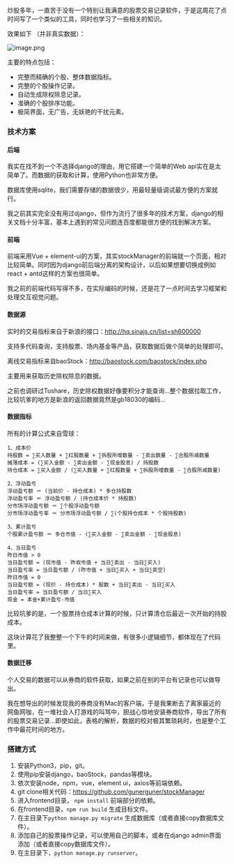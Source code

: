 炒股多年，一直苦于没有一个特别让我满意的股票交易记录软件，于是这周花了点时间写了一个类似的工具，同时也学习了一些相关的知识。



效果如下 （并非真实数据）：

![image.png](https://intranetproxy.alipay.com/skylark/lark/0/2020/png/804/1595663126711-27da7281-8137-4b94-9009-6832a47e9738.png?x-oss-process=image%2Fresize%2Cw_1500)



主要的特点包括：

- 完整而精确的个股、整体数据指标。
- 完整的个股操作记录。
- 自动生成除权除息记录。
- 准确的个股排序功能。
- 极简界面，无广告，无妖艳的干扰元素。





### 技术方案

#### 后端

我实在找不到一个不选择django的理由，用它搭建一个简单的Web api实在是太简单了。而数据的获取和计算，使用Python也非常方便。

数据库使用sqlite，我们需要存储的数据很少，用最轻量级调试最方便的方案就行。



我之前其实完全没有用过django，但作为流行了很多年的技术方案，django的相关文档十分丰富，基本上遇到的常见问题连百度都能很方便的找到解决方案。



#### 前端

前端采用Vue + element-ui的方案，其实stockManager的前端就一个页面，相对比较简单。同时因为django前后端分离的架构设计，以后如果想要切换成例如react + antd这样的方案也很简单。



我之前的前端代码写得不多，在实际编码的时候，还是花了一点时间去学习框架和处理交互视觉问题。



#### 数据源

实时的交易指标来自于新浪的接口：http://hq.sinajs.cn/list=sh600000

支持多代码查询，支持股票、场内基金等产品，获取数据后做个简单的处理即可。



离线交易指标来自baoStock：http://baostock.com/baostock/index.php

主要用来获取历史除权除息的数据。



之前也调研过Tushare，历史除权数据好像要积分才能查询...整个数据拉取工作，比较坑爹的地方是新浪的返回数据竟然是gb18030的编码...



#### 数据指标

所有的计算公式来自雪球：

```
1、成本价
持股数 = ∑买入数量 + ∑红股数量 + ∑拆股所增数量 - ∑卖出数量 - ∑合股所减数量
摊薄成本 = (∑买入金额 - ∑卖出金额 - ∑现金股息) / 持股数
持仓成本 = ∑买入金额 / (∑买入数量 + ∑红股数量 + ∑拆股所增数量 - ∑合股所减数量) 

2、浮动盈亏
浮动盈亏额 ＝ (当前价 - 持仓成本) * 多仓持股数
浮动盈亏率 ＝ 浮动盈亏额 / (持仓成本价 * 持股数)
分市场浮动盈亏额 ＝ ∑个股浮动盈亏额
分市场浮动盈亏率 ＝ 分市场浮动盈亏额 / ∑(个股持仓成本 * 个股持股数)

3、累计盈亏
个股累计盈亏额 ＝ 多仓市值 - (∑买入金额 - ∑卖出金额 - ∑现金股息) 

4、当日盈亏
昨日市值 > 0
当日盈亏额 = (现市值 - 昨收市值 + 当日∑卖出 - 当日∑买入)
当日盈亏率 = 当日盈亏额 / (昨市值 + 当日∑买入 + 当日∑卖空)
昨日市值 = 0
当日盈亏额 = (现价 - 持仓成本) * 股数 + 当日∑卖出 - 当日∑买入
当日盈亏率 = 当日盈亏额 / 当日∑买入
现金 = 本金+累计盈亏-市值
```

比较坑爹的是，一个股票持仓成本计算的时候，只计算清仓后最近一次开始的持股成本。



这块计算花了我整整一个下午的时间来做，有很多小逻辑细节，都体现在了代码里。



#### 数据迁移

个人交易的数据可以从券商的软件获取，如果之前在别的平台有记录也可以做导出。



我在想导出的时候发现我的券商没有Mac的客户端，于是我果断去了离家最近的网鱼网咖，在一堆社会人打游戏的叫骂中，胆战心惊地安装券商软件，导出了所有的股票交易记录...即使如此，表格的解析，数据的校对极其繁琐耗时，也是整个工作中最花时间的地方。





### 搭建方式



1.  安装Python3，pip，git。
2.  使用pip安装django，baoStock，pandas等模块。
3.  依次安装node，npm，vue，element ui，axios等前端依赖。
4.  git clone相关代码：https://github.com/gunerguner/stockManager
5.  进入frontend目录， `npm install` 前端部分的依赖。
6.  在frontend目录，`npm run build` 生成目标文件。
7.  在主目录下`python manage.py migrate` 生成数据库（或者直接copy数据库文件）。
8.  添加自己的股票操作记录，可以使用自己的脚本，或者在django admin界面添加（或者直接copy数据库文件）。
9.  在主目录下，`python manage.py runserver`。 
